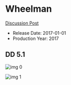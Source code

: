 # Wheelman

[Discussion Post](https://www.avsforum.com/threads/bass-eq-for-filtered-movies.2995212/post-57896464)

* Release Date: 2017-01-01
* Production Year: 2017

## DD 5.1

![img 0](https://i.imgur.com/dMBSe0P.jpg)

![img 1](https://i.imgur.com/pO2E2Cv.jpg)


